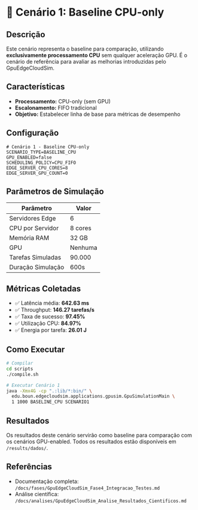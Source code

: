 # 🔬 Cenário 1: Baseline CPU-only

## Descrição

Este cenário representa o baseline para comparação, utilizando **exclusivamente processamento CPU** sem qualquer aceleração GPU. É o cenário de referência para avaliar as melhorias introduzidas pelo GpuEdgeCloudSim.

## Características

- **Processamento:** CPU-only (sem GPU)
- **Escalonamento:** FIFO tradicional
- **Objetivo:** Estabelecer linha de base para métricas de desempenho

## Configuração

```properties
# Cenário 1 - Baseline CPU-only
SCENARIO_TYPE=BASELINE_CPU
GPU_ENABLED=false
SCHEDULING_POLICY=CPU_FIFO
EDGE_SERVER_CPU_CORES=8
EDGE_SERVER_GPU_COUNT=0
```

## Parâmetros de Simulação

| Parâmetro | Valor |
|-----------|-------|
| Servidores Edge | 6 |
| CPU por Servidor | 8 cores |
| Memória RAM | 32 GB |
| GPU | Nenhuma |
| Tarefas Simuladas | 90.000 |
| Duração Simulação | 600s |

## Métricas Coletadas

- ✅ Latência média: **642.63 ms**
- ✅ Throughput: **146.27 tarefas/s**
- ✅ Taxa de sucesso: **97.45%**
- ✅ Utilização CPU: **84.97%**
- ✅ Energia por tarefa: **26.01 J**

## Como Executar

```bash
# Compilar
cd scripts
./compile.sh

# Executar Cenário 1
java -Xmx4G -cp ".:lib/*:bin/" \
  edu.boun.edgecloudsim.applications.gpusim.GpuSimulationMain \
  1 1000 BASELINE_CPU SCENARIO1
```

## Resultados

Os resultados deste cenário servirão como baseline para comparação com os cenários GPU-enabled. Todos os resultados estão disponíveis em `/results/dados/`.

## Referências

- Documentação completa: `/docs/fases/GpuEdgeCloudSim_Fase4_Integracao_Testes.md`
- Análise científica: `/docs/analises/GpuEdgeCloudSim_Analise_Resultados_Cientificos.md`
